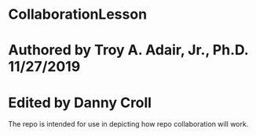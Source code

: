 # CollaborationLesson
# Authored by Troy A. Adair, Jr., Ph.D. 11/27/2019
# Edited by Danny Croll
The repo is intended for use in depicting how repo collaboration will work.
